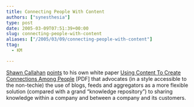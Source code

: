 ```yaml
---
title: Connecting People With Content
authors: ["synesthesia"]
type: post
date: 2005-03-09T07:51:39+00:00
slug: connecting-people-with-content 
aliases: ["/2005/03/09/connecting-people-with-content"]
ttag:
  - KM

---
```

[Shawn Callahan][1] [points][2] to his own white paper [Using Content To Create Connections Among People][3] [PDF] that advocates (in a style accessible to the non-techie) the use of blogs, feeds and aggregators as a more flexible solution (compared with a grand &#8220;knowledge repository&#8221;) to sharing knowledge within a company and between a company and its customers.

 [1]: https://www.anecdote.com.au/
 [2]: https://www.anecdote.com.au/archives/2005/02/new_white_paper.html
 [3]: https://www.anecdote.com.au/papers/ConnectingPeoplewithContent.pdf